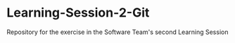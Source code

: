 # Learning-Session-2-Git
Repository for the exercise in the Software Team's second Learning Session
